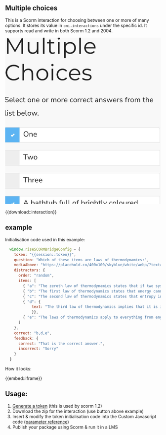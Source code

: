 ## Multiple choices

This is a Scorm interaction for choosing between one or more of many options. It stores its value in `cmi.interactions` under the specific id. It supports read and write in both Scorm 1.2 and 2004.

<small>![Example](./thumb.jpg)</small>

{{download::interaction}}

## example

Initialisation code used in this example:

```js
  window.riseSCORMBridgeConfig = {
    token: "{{session::token}}",
    question: "Which of these items are laws of thermodynamics:",
    mediaAbove: "https://placehold.co/400x100/skyblue/white/webp/?text=Is+it+cold+in+here?.png",
    distractors: {
      order: "random",
      items: [
        { "a": "The zeroth law of thermodynamics states that if two systems are in thermal equilibrium with a third system, they are not necessarily in equilibrium with each other."},
        { "b": "The first law of thermodynamics states that energy cannot be created or destroyed, only transformed from one form to another."},
        { "c": "The second law of thermodynamics states that entropy in an isolated system always decreases over time."},
        { "d": {
            text: "The third law of thermodynamics implies that it is impossible to reach absolute zero temperature in a finite number of steps.",
            }},
        { "e": "The laws of thermodynamics apply to everything from engines to black holes."}
      ]
    },
    correct: "b,d,e",
    feedback: {
      correct: "That is the correct answer.",
      incorrect: "Sorry"
    }
  }
```

How it looks:

{{embed::iframe}}

## Usage:

1. [Generate a token](/article/token) (this is used by scorm 1.2)
2. Download the zip for the interaction (use button above example)
3. Insert & modify the token initialisation code into the Custom Javascript code ([parameter reference](/articles/token/4))
4. Publish your package using Scorm & run it in a LMS
